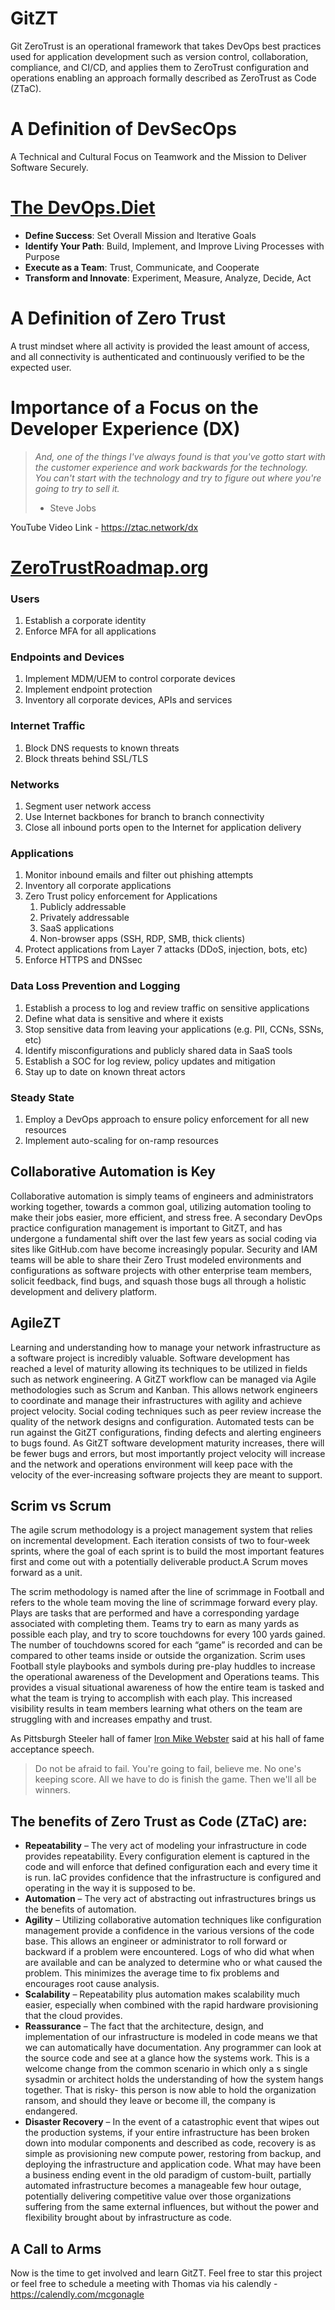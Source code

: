 # GitZT
Git ZeroTrust is an operational framework that takes DevOps best practices used for application development such as version control, collaboration, compliance, and CI/CD, and applies them to ZeroTrust configuration and operations enabling an approach formally described as ZeroTrust as Code (ZTaC).

# A Definition of DevSecOps
A Technical and Cultural Focus on Teamwork and the Mission to Deliver Software Securely.

# [The DevOps.Diet](https://devops.diet)
- **Define Success**: Set Overall Mission and Iterative Goals
- **Identify Your Path**: Build, Implement, and Improve Living Processes with Purpose
- **Execute as a Team**: Trust, Communicate, and Cooperate
- **Transform and Innovate**: Experiment, Measure, Analyze, Decide, Act

# A Definition of Zero Trust
A trust mindset where all activity is provided the least amount of access, and all connectivity is authenticated and continuously verified to be the expected user. 

# Importance of a Focus on the Developer Experience (DX)
> *And, one of the things I've always found is that you've gotto start with the customer experience and work backwards for the technology. You can't start with the technology and try to figure out where you're going to try to sell it.*
> - Steve Jobs

YouTube Video Link - https://ztac.network/dx

# [ZeroTrustRoadmap.org](https://zerotrustroadmap.org/)
### Users
1. Establish a corporate identity
2. Enforce MFA for all applications

### Endpoints and Devices
1. Implement MDM/UEM to control corporate devices
2. Implement endpoint protection
3. Inventory all corporate devices, APIs and services

### Internet Traffic
1. Block DNS requests to known threats
2. Block threats behind SSL/TLS

### Networks
1. Segment user network access
2. Use Internet backbones for branch to branch connectivity
3. Close all inbound ports open to the Internet for application delivery

### Applications
1. Monitor inbound emails and filter out phishing attempts
2. Inventory all corporate applications
3. Zero Trust policy enforcement for Applications
    1. Publicly addressable
    2. Privately addressable
    3. SaaS applications
    4. Non-browser apps (SSH, RDP, SMB, thick clients)
4. Protect applications from Layer 7 attacks (DDoS, injection, bots, etc)
5. Enforce HTTPS and DNSsec

### Data Loss Prevention and Logging
1. Establish a process to log and review traffic on sensitive applications
2. Define what data is sensitive and where it exists
3. Stop sensitive data from leaving your applications (e.g. PII, CCNs, SSNs, etc)
4. Identify misconfigurations and publicly shared data in SaaS tools
5. Establish a SOC for log review, policy updates and mitigation
6. Stay up to date on known threat actors

### Steady State
1. Employ a DevOps approach to ensure policy enforcement for all new resources
2. Implement auto-scaling for on-ramp resources

## Collaborative Automation is Key
Collaborative automation is simply teams of engineers and administrators working together, towards a common goal, utilizing automation tooling to make their jobs easier, more efficient, and stress free. A secondary DevOps practice configuration management is important to GitZT, and has undergone a fundamental shift over the last few years as social coding via sites like GitHub.com have become increasingly popular. Security and IAM teams will be able to share their Zero Trust modeled environments and configurations as software projects with other enterprise team members, solicit feedback, find bugs, and squash those bugs all through a holistic development and delivery platform.

## AgileZT
Learning and understanding how to manage your network infrastructure as a software project is incredibly valuable. Software development has reached a level of maturity allowing its techniques to be utilized in fields such as network engineering. A GitZT workflow can be managed via Agile methodologies such as Scrum and Kanban. This allows network engineers to coordinate and manage their infrastructures with agility and achieve project velocity. Social coding techniques such as peer review increase the quality of the network designs and configuration. Automated tests can be run against the GitZT configurations, finding defects and alerting engineers to bugs found. As GitZT software development maturity increases, there will be fewer bugs and errors, but most importantly project velocity will increase and the network and operations environment will keep pace with the velocity of the ever-increasing software projects they are meant to support.

## Scrim vs Scrum
The agile scrum methodology is a project management system that relies on incremental development. Each iteration consists of two to four-week sprints, where the goal of each sprint is to build the most important features first and come out with a potentially deliverable product.A Scrum moves forward as a unit. 

The scrim methodology is named after the line of scrimmage in Football and refers to the whole team moving the line of scrimmage forward every play. Plays are tasks that are performed and have a corresponding yardage associated with completing them. Teams try to earn as many yards as possible each play, and try to score touchdowns for every 100 yards gained. The number of touchdowns scored for each “game” is recorded and can be compared to other teams inside or outside the organization. Scrim uses Football style playbooks and symbols during pre-play huddles to increase the operational awareness of the Development and Operations teams. This provides a visual situational awareness of how the entire team is tasked and what the team is trying to accomplish with each play. This increased visibility results in team members learning what others on the team are struggling with and increases empathy and trust.  

As Pittsburgh Steeler hall of famer [Iron Mike Webster](https://www.steelers.com/history/bios/webster_mike) said at his hall of fame acceptance speech.

> Do not be afraid to fail. You're going to fail, believe me. No one's keeping score. All we have to do is finish the game. Then we'll all be winners.



## The benefits of Zero Trust as Code (ZTaC) are:
* **Repeatability** – The very act of modeling your infrastructure in code provides repeatability. Every configuration element is captured in the code and will enforce that defined configuration each and every time it is run. IaC provides confidence that the infrastructure is configured and operating in the way it is supposed to be.
* **Automation** – The very act of abstracting out infrastructures brings us the benefits of automation.
* **Agility** – Utilizing collaborative automation techniques like configuration management provide a confidence in the various versions of the code base. This allows an engineer or administrator to roll forward or backward if a problem were encountered. Logs of who did what when are available and can be analyzed to determine who or what caused the problem. This minimizes the average time to fix problems and encourages root cause analysis.
* **Scalability** – Repeatability plus automation makes scalability much easier, especially when combined with the rapid hardware provisioning that the cloud provides.
* **Reassurance** – The fact that the architecture, design, and implementation of our infrastructure is modeled in code means we that we can automatically have documentation. Any programmer can look at the source code and see at a glance how the systems work. This is a welcome change from the common scenario in which only a s single sysadmin or architect holds the understanding of how the system hangs together. That is risky- this person is now able to hold the organization ransom, and should they leave or become ill, the company is endangered.
* **Disaster Recovery** – In the event of a catastrophic event that wipes out the production systems, if your entire infrastructure has been broken down into modular components and described as code, recovery is as simple as provisioning new compute power, restoring from backup, and deploying the infrastructure and application code. What may have been a business ending event in the old paradigm of custom-built, partially automated infrastructure becomes a manageable few hour outage, potentially delivering competitive value over those organizations suffering from the same external influences, but without the power and flexibility brought about by infrastructure as code.

## A Call to Arms
Now is the time to get involved and learn GitZT. Feel free to star this project or feel free to schedule a meeting with Thomas via his calendly - https://calendly.com/mcgonagle

